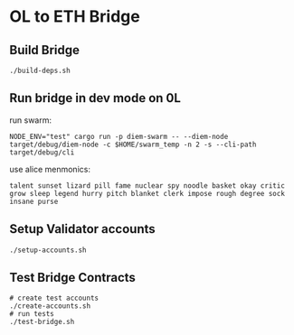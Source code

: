 # OL to ETH Bridge

## Build Bridge
```
./build-deps.sh 
```

## Run bridge in dev mode on 0L
run swarm:
```
NODE_ENV="test" cargo run -p diem-swarm -- --diem-node target/debug/diem-node -c $HOME/swarm_temp -n 2 -s --cli-path target/debug/cli
```

use alice menmonics:
```
talent sunset lizard pill fame nuclear spy noodle basket okay critic grow sleep legend hurry pitch blanket clerk impose rough degree sock insane purse
```

## Setup Validator accounts
```
./setup-accounts.sh
```


## Test Bridge Contracts
```
# create test accounts
./create-accounts.sh
# run tests
./test-bridge.sh
```
